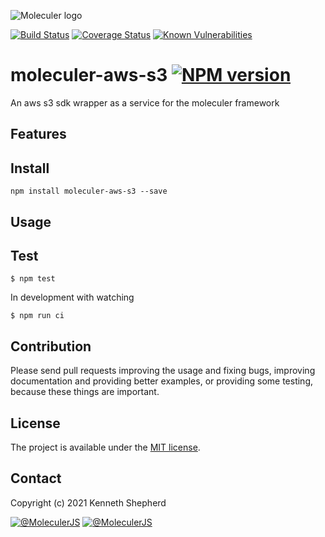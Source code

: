 ![Moleculer logo](http://moleculer.services/images/banner.png)

[![Build Status](https://travis-ci.org/bitcomposer/moleculer-aws-s3.svg?branch=master)](https://travis-ci.org/bitcomposer/moleculer-aws-s3)
[![Coverage Status](https://coveralls.io/repos/github/bitcomposer/moleculer-aws-s3/badge.svg?branch=master)](https://coveralls.io/github/bitcomposer/moleculer-aws-s3?branch=master)
[![Known Vulnerabilities](https://snyk.io/test/github/bitcomposer/moleculer-aws-s3/badge.svg)](https://snyk.io/test/github/bitcomposer/moleculer-aws-s3)

# moleculer-aws-s3 [![NPM version](https://img.shields.io/npm/v/moleculer-aws-s3.svg)](https://www.npmjs.com/package/moleculer-aws-s3)

An aws s3 sdk wrapper as a service for the moleculer framework

## Features

## Install
```
npm install moleculer-aws-s3 --save
```

## Usage


## Test
```
$ npm test
```

In development with watching

```
$ npm run ci
```

## Contribution
Please send pull requests improving the usage and fixing bugs, improving documentation and providing better examples, or providing some testing, because these things are important.

## License
The project is available under the [MIT license](https://tldrlegal.com/license/mit-license).

## Contact
Copyright (c) 2021 Kenneth Shepherd

[![@MoleculerJS](https://img.shields.io/badge/github-moleculerjs-green.svg)](https://github.com/moleculerjs) [![@MoleculerJS](https://img.shields.io/badge/twitter-MoleculerJS-blue.svg)](https://twitter.com/MoleculerJS)
